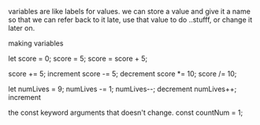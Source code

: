 variables are like labels for values.
we can store a value and give it a name so that we can refer back to it late, 
use that value to do ..stufff, or change it later on.

making variables

let score = 0;
score = 5;
score = score + 5;

score += 5; increment
score -= 5; decrement
score *= 10; 
score /= 10; 


let numLives = 9;
numLives -= 1;
numLives--; decrement
numLives++; increment

the const keyword arguments that doesn't change.
const countNum = 1;
